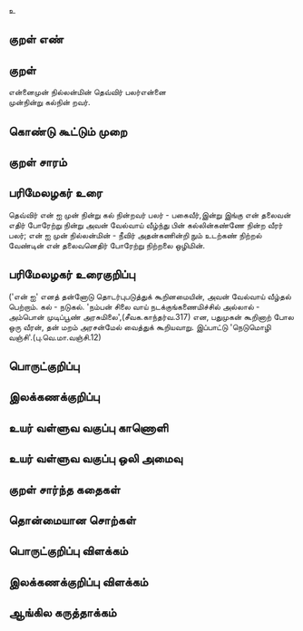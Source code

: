உ

## குறள் எண் 


## குறள் 
என்னைமுன் நில்லன்மின் தெவ்விர் பலர்என்னை  
முன்நின்று கல்நின் றவர்.

## கொண்டு கூட்டும் முறை


## குறள் சாரம் 


## பரிமேலழகர் உரை
தெவ்விர் என் ஐ முன் நின்று கல் நின்றவர் பலர் - பகைவீர்,இன்று இங்கு என் தலைவன் எதிர் போரேற்று நின்று அவன் வேல்வாய் வீழ்ந்து பின் கல்லின்கண்ணே நின்ற வீரர் பலர்; என் ஐ முன் நில்லன்மின் - நீவிர் அதன்கணின்றி நும் உடற்கண் நிற்றல் வேண்டின் என் தலைவனெதிர் போரேற்று நிற்றலை ஒழிமின். 

## பரிமேலழகர் உரைகுறிப்பு   
('என் ஐ' எனத் தன்னோடு தொடர்புபடுத்துக் கூறினமையின், அவன் வேல்வாய் வீழ்தல் பெற்றாம். கல் - நடுகல். 'நம்பன் சிலை வாய் நடக்குங்கணைமிச்சில் அல்லால் - அம்பொன் முடிப்பூண் அரசுமிலை',(சீவக.காந்தர்வ.317) என, பதுமுகன் கூறினாற் போல ஒரு வீரன், தன் மறம் அரசன்மேல் வைத்துக் கூறியவாறு. இப்பாட்டு 'நெடுமொழி வஞ்சி'.(பு.வெ.மா.வஞ்சி.12)

## பொருட்குறிப்பு 


## இலக்கணக்குறிப்பு  


## உயர் வள்ளுவ வகுப்பு காணொளி


## உயர் வள்ளுவ வகுப்பு ஒலி அமைவு 

 
## குறள் சார்ந்த கதைகள் 


## தொன்மையான சொற்கள்


## பொருட்குறிப்பு விளக்கம்


## இலக்கணக்குறிப்பு விளக்கம்


## ஆங்கில கருத்தாக்கம் 


